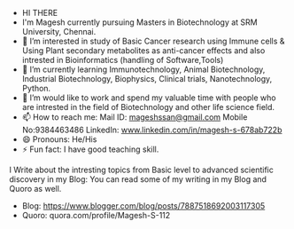 -  HI THERE
- I'm Magesh currently pursuing Masters in Biotechnology at SRM University, Chennai. 
- 👀 I’m interested in study of Basic Cancer research using Immune cells & Using Plant secondary metabolites as anti-cancer effects and also intrested in Bioinformatics (handling of Software,Tools) 
- 🌱 I’m currently learning Immunotechnology, Animal Biotechnology, Industrial Biotechnology, Biophysics, Clinical trials, Nanotechnology, Python. 
- 💞️ I’m would like to work and spend my valuable time with people who are intrested in the field of Biotechnology and other life science field.
- 📫 How to reach me: Mail ID:  mageshssan@gmail.com
                       Mobile No:9384463486
                       LinkedIn: www.linkedin.com/in/magesh-s-678ab722b
- 😄 Pronouns: He/His
- ⚡ Fun fact: I have good teaching skill.

I Write about the intresting topics from Basic level to advanced scientific discovery in my Blog: You can read some of my writing in my Blog and Quoro as well. 
- Blog:  https://www.blogger.com/blog/posts/7887518692003117305
-  Quoro: quora.com/profile/Magesh-S-112
